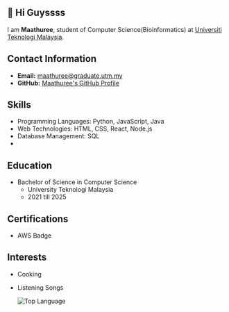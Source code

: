 ## 👋 Hi Guyssss  

I am  __Maathuree__, student of Computer Science(Bioinformatics) at [Universiti Teknologi Malaysia](https://www.utm.my).

## Contact Information
- **Email:** maathuree@graduate.utm.my
- **GitHub:** [Maathuree's GitHub Profile](https://github.com/Maathuree2002)

## Skills
- Programming Languages: Python, JavaScript, Java
- Web Technologies: HTML, CSS, React, Node.js
- Database Management: SQL
- 
## Education
- Bachelor of Science in Computer Science
  - University Teknologi Malaysia
  - 2021 till 2025

## Certifications
- AWS Badge

## Interests
- Cooking
- Listening Songs
  


    <img alt = "Top Language" src="https://github-readme-stats.vercel.app/api/top-langs/?username=NiesHW&hide=html,&hide_border=true&title_color=5391FE&text_color=555">
</p>
 
</details>
